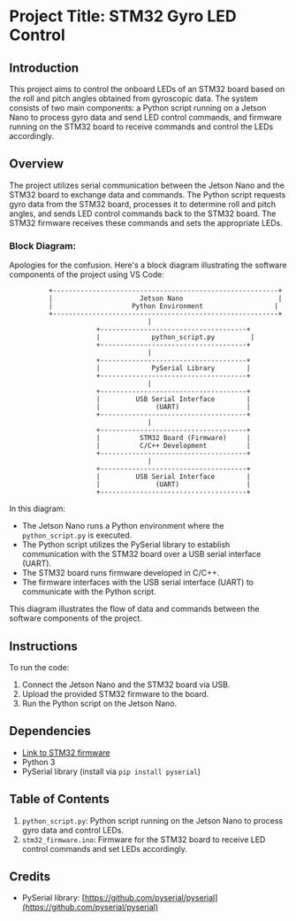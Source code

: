 
# Project Title: STM32 Gyro LED Control

## Introduction
This project aims to control the onboard LEDs of an STM32 board based on the roll and pitch angles obtained from gyroscopic data. The system consists of two main components: a Python script running on a Jetson Nano to process gyro data and send LED control commands, and firmware running on the STM32 board to receive commands and control the LEDs accordingly.

## Overview
The project utilizes serial communication between the Jetson Nano and the STM32 board to exchange data and commands. The Python script requests gyro data from the STM32 board, processes it to determine roll and pitch angles, and sends LED control commands back to the STM32 board. The STM32 firmware receives these commands and sets the appropriate LEDs.

### Block Diagram:
Apologies for the confusion. Here's a block diagram illustrating the software components of the project using VS Code:

```
          +---------------------------------------------------------+
          |                      Jetson Nano                        |
          |                    Python Environment                  |
          +---------------------------------------------------------+
                                   |
                      +-------------------------------------+
                      |             python_script.py         |
                      +-------------------------------------+
                                   |
                      +-------------------------------------+
                      |             PySerial Library        |
                      +-------------------------------------+
                                   |
                      +-------------------------------------+
                      |         USB Serial Interface        |
                      |              (UART)                 |
                      +-------------------------------------+
                                   |
                      +-------------------------------------+
                      |          STM32 Board (Firmware)     |
                      |          C/C++ Development          |
                      +-------------------------------------+
                                   |
                      +-------------------------------------+
                      |         USB Serial Interface        |
                      |              (UART)                 |
                      +-------------------------------------+
```

In this diagram:

- The Jetson Nano runs a Python environment where the `python_script.py` is executed.
- The Python script utilizes the PySerial library to establish communication with the STM32 board over a USB serial interface (UART).
- The STM32 board runs firmware developed in C/C++.
- The firmware interfaces with the USB serial interface (UART) to communicate with the Python script.

This diagram illustrates the flow of data and commands between the software components of the project.

## Instructions
To run the code:
1. Connect the Jetson Nano and the STM32 board via USB.
2. Upload the provided STM32 firmware to the board.
3. Run the Python script on the Jetson Nano.

## Dependencies
- [Link to STM32 firmware](github.com/your-stm32-firmware)
- Python 3
- PySerial library (install via `pip install pyserial`)

## Table of Contents
1. `python_script.py`: Python script running on the Jetson Nano to process gyro data and control LEDs.
2. `stm32_firmware.ino`: Firmware for the STM32 board to receive LED control commands and set LEDs accordingly.

## Credits
- PySerial library: [https://github.com/pyserial/pyserial](https://github.com/pyserial/pyserial)
